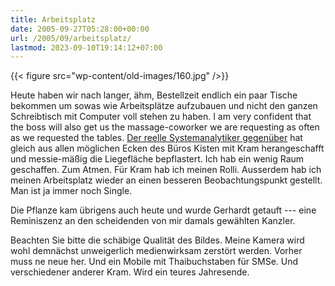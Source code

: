 ```yaml
---
title: Arbeitsplatz
date: 2005-09-27T05:28:00+00:00
url: /2005/09/arbeitsplatz/
lastmod: 2023-09-10T19:14:12+07:00
---
```

{{< figure src="wp-content/old-images/160.jpg" />}}

Heute haben wir nach langer, ähm, Bestellzeit endlich ein paar Tische bekommen um sowas wie Arbeitsplätze aufzubauen und nicht den ganzen Schreibtisch mit Computer voll stehen zu haben. I am very confident that the boss will also get us the massage-coworker we are requesting as often as we requested the tables. [Der reelle Systemanalytiker gegenüber][1] hat gleich aus allen möglichen Ecken des Büros Kisten mit Kram herangeschafft und messie-mäßig die Liegefläche bepflastert. Ich hab ein wenig Raum geschaffen. Zum Atmen. Für Kram hab ich meinen Rolli. Ausserdem hab ich meinen Arbeitsplatz wieder an einen besseren Beobachtungspunkt gestellt. Man ist ja immer noch Single.

Die Pflanze kam übrigens auch heute und wurde Gerhardt getauft --- eine Reminiszenz an den scheidenden von mir damals gewählten Kanzler.

Beachten Sie bitte die schäbige Qualität des Bildes. Meine Kamera wird wohl demnächst unweigerlich medienwirksam zerstört werden. Vorher muss ne neue her. Und ein Mobile mit Thaibuchstaben für SMSe. Und verschiedener anderer Kram. Wird ein teures Jahresende.

 [1]: http://fabio.bacigalupo.net/
